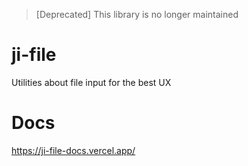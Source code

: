 > [Deprecated] This library is no longer maintained

# ji-file

Utilities about file input for the best UX

# Docs

https://ji-file-docs.vercel.app/


